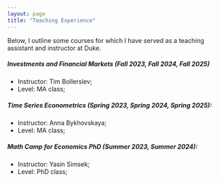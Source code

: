 ```yaml
---
layout: page
title: "Teaching Experience"
---
```

Below, I outline some courses for which I have served as a teaching assistant and instructor at Duke.

##### Investments and Financial Markets (Fall 2023, Fall 2024, Fall 2025)
 * Instructor: Tim Bollerslev;
 * Level: MA class;

##### Time Series Econometrics (Spring 2023, Spring 2024, Spring 2025):
 * Instructor: Anna Bykhovskaya;
 * Level: MA class;

##### Math Camp for Economics PhD (Summer 2023, Summer 2024):
 * Instructor: Yasin Simsek;
 * Level: PhD class;
